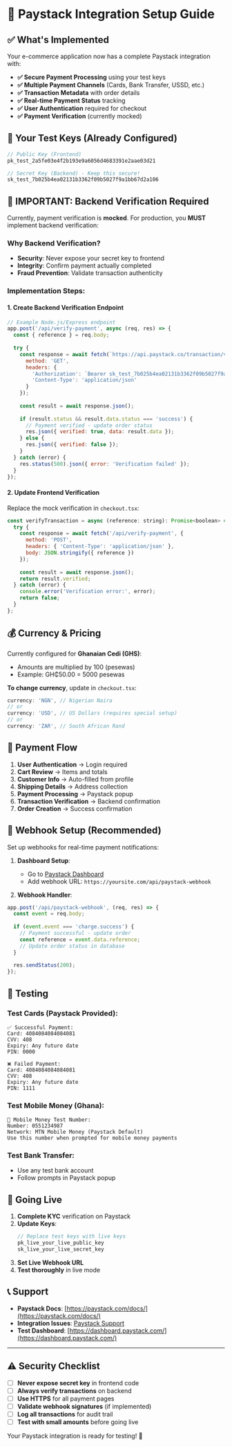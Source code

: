 # 🏦 Paystack Integration Setup Guide

## ✅ **What's Implemented**

Your e-commerce application now has a complete Paystack integration with:

- **✅ Secure Payment Processing** using your test keys
- **✅ Multiple Payment Channels** (Cards, Bank Transfer, USSD, etc.)
- **✅ Transaction Metadata** with order details
- **✅ Real-time Payment Status** tracking
- **✅ User Authentication** required for checkout
- **✅ Payment Verification** (currently mocked)

## 🔑 **Your Test Keys (Already Configured)**

```javascript
// Public Key (Frontend)
pk_test_2a5fe03e4f2b193e9a6056d4683391e2aae03d21

// Secret Key (Backend) - Keep this secure!
sk_test_7b025b4ea02131b3362f09b5027f9a1bb67d2a106
```

## 🚨 **IMPORTANT: Backend Verification Required**

Currently, payment verification is **mocked**. For production, you **MUST** implement backend verification:

### **Why Backend Verification?**
- **Security**: Never expose your secret key to frontend
- **Integrity**: Confirm payment actually completed
- **Fraud Prevention**: Validate transaction authenticity

### **Implementation Steps:**

#### **1. Create Backend Verification Endpoint**

```javascript
// Example Node.js/Express endpoint
app.post('/api/verify-payment', async (req, res) => {
  const { reference } = req.body;
  
  try {
    const response = await fetch(`https://api.paystack.co/transaction/verify/${reference}`, {
      method: 'GET',
      headers: {
        'Authorization': `Bearer sk_test_7b025b4ea02131b3362f09b5027f9a1bb67d2a106`,
        'Content-Type': 'application/json'
      }
    });
    
    const result = await response.json();
    
    if (result.status && result.data.status === 'success') {
      // Payment verified - update order status
      res.json({ verified: true, data: result.data });
    } else {
      res.json({ verified: false });
    }
  } catch (error) {
    res.status(500).json({ error: 'Verification failed' });
  }
});
```

#### **2. Update Frontend Verification**

Replace the mock verification in `checkout.tsx`:

```javascript
const verifyTransaction = async (reference: string): Promise<boolean> => {
  try {
    const response = await fetch('/api/verify-payment', {
      method: 'POST',
      headers: { 'Content-Type': 'application/json' },
      body: JSON.stringify({ reference })
    });
    
    const result = await response.json();
    return result.verified;
  } catch (error) {
    console.error('Verification error:', error);
    return false;
  }
};
```

## 💰 **Currency & Pricing**

Currently configured for **Ghanaian Cedi (GHS)**:
- Amounts are multiplied by 100 (pesewas)
- Example: GH₵50.00 = 5000 pesewas

**To change currency**, update in `checkout.tsx`:
```javascript
currency: 'NGN', // Nigerian Naira
// or
currency: 'USD', // US Dollars (requires special setup)
// or  
currency: 'ZAR', // South African Rand
```

## 🎯 **Payment Flow**

1. **User Authentication** → Login required
2. **Cart Review** → Items and totals
3. **Customer Info** → Auto-filled from profile
4. **Shipping Details** → Address collection
5. **Payment Processing** → Paystack popup
6. **Transaction Verification** → Backend confirmation
7. **Order Creation** → Success confirmation

## 🔄 **Webhook Setup (Recommended)**

Set up webhooks for real-time payment notifications:

1. **Dashboard Setup**:
   - Go to [Paystack Dashboard](https://dashboard.paystack.com/#/settings/developer)
   - Add webhook URL: `https://yoursite.com/api/paystack-webhook`

2. **Webhook Handler**:
```javascript
app.post('/api/paystack-webhook', (req, res) => {
  const event = req.body;
  
  if (event.event === 'charge.success') {
    // Payment successful - update order
    const reference = event.data.reference;
    // Update order status in database
  }
  
  res.sendStatus(200);
});
```

## 🧪 **Testing**

### **Test Cards (Paystack Provided):**

```
✅ Successful Payment:
Card: 4084084084084081
CVV: 408
Expiry: Any future date
PIN: 0000

❌ Failed Payment:
Card: 4084084084084081
CVV: 408  
Expiry: Any future date
PIN: 1111
```

### **Test Mobile Money (Ghana):**
```
📱 Mobile Money Test Number:
Number: 0551234987
Network: MTN Mobile Money (Paystack Default)
Use this number when prompted for mobile money payments
```

### **Test Bank Transfer:**
- Use any test bank account
- Follow prompts in Paystack popup

## 🚀 **Going Live**

1. **Complete KYC** verification on Paystack
2. **Update Keys**:
   ```javascript
   // Replace test keys with live keys
   pk_live_your_live_public_key
   sk_live_your_live_secret_key  
   ```
3. **Set Live Webhook URL**
4. **Test thoroughly** in live mode

## 📞 **Support**

- **Paystack Docs**: [https://paystack.com/docs/](https://paystack.com/docs/)
- **Integration Issues**: [Paystack Support](https://paystack.com/support)
- **Test Dashboard**: [https://dashboard.paystack.com/](https://dashboard.paystack.com/)

---

## ⚠️ **Security Checklist**

- [ ] **Never expose secret key** in frontend code
- [ ] **Always verify transactions** on backend  
- [ ] **Use HTTPS** for all payment pages
- [ ] **Validate webhook signatures** (if implemented)
- [ ] **Log all transactions** for audit trail
- [ ] **Test with small amounts** before going live

Your Paystack integration is ready for testing! 🎉 